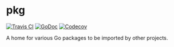 # pkg

[![Travis CI](https://img.shields.io/travis/genuinetools/pkg.svg?style=for-the-badge)](https://travis-ci.org/genuinetools/pkg)
[![GoDoc](https://img.shields.io/badge/godoc-reference-5272B4.svg?style=for-the-badge)](https://godoc.org/github.com/genuinetools/pkg)
[![Codecov](https://img.shields.io/codecov/c/github/codecov/example-python.svg?style=for-the-badge)](https://codecov.io/gh/genuinetools/pkg)

A home for various Go packages to be imported by other projects.
